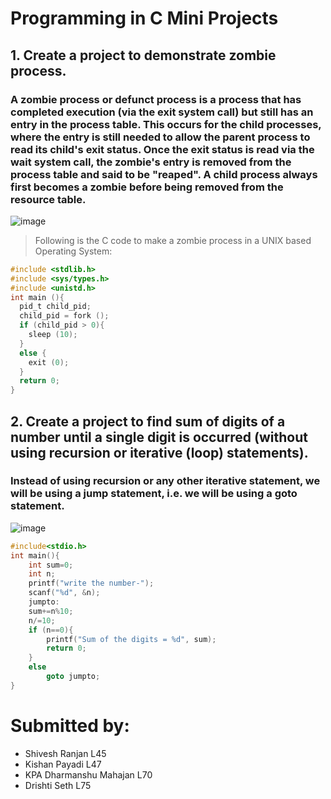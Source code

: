 # Programming in C Mini Projects
## 1. Create a project to demonstrate zombie process.
### A zombie process or defunct process is a process that has completed execution (via the exit system call) but still has an entry in the process table. This occurs for the child processes, where the entry is still needed to allow the parent process to read its child's exit status. Once the exit status is read via the wait system call, the zombie's entry is removed from the process table and said to be "reaped". A child process always first becomes a zombie before being removed from the resource table.
![image](https://user-images.githubusercontent.com/86239697/153705648-c30fb89f-d219-44ee-ab2b-4f1f77412b28.png)
> Following is the C code to make a zombie process in a UNIX based Operating System:
```c
#include <stdlib.h>
#include <sys/types.h>
#include <unistd.h>
int main (){
  pid_t child_pid;
  child_pid = fork ();
  if (child_pid > 0){
    sleep (10);
  }
  else {
    exit (0);
  }
  return 0;
}
```
## 2. Create a project to find sum of digits of a number until a single digit is occurred (without using recursion or iterative (loop) statements).
### Instead of using recursion or any other iterative statement, we will be using a jump statement, i.e. we will be using a goto statement.

![image](https://user-images.githubusercontent.com/86239697/153741579-9e28db86-3a4c-4d16-96d8-039e20ea9b0e.jpeg)

```cpp
#include<stdio.h>
int main(){
    int sum=0;
    int n;
    printf("write the number-");
    scanf("%d", &n);
    jumpto:
    sum+=n%10;
    n/=10;
    if (n==0){
        printf("Sum of the digits = %d", sum);
        return 0;
    }
    else
        goto jumpto;
}
```
# Submitted by:
- Shivesh Ranjan L45
- Kishan Payadi L47
- KPA Dharmanshu Mahajan L70
- Drishti Seth L75
